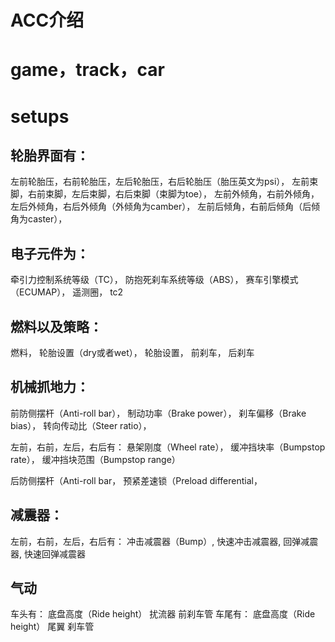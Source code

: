 # ACC介绍
# game，track，car
# setups
## 轮胎界面有：
左前轮胎压，右前轮胎压，左后轮胎压，右后轮胎压（胎压英文为psi），
左前束脚，右前束脚，左后束脚，右后束脚（束脚为toe），
左前外倾角，右前外倾角，左后外倾角，右后外倾角（外倾角为camber），
左前后倾角，右前后倾角（后倾角为caster），
## 电子元件为：
牵引力控制系统等级（TC），
防抱死刹车系统等级（ABS），
赛车引擎模式（ECUMAP），
遥测圈，
tc2
## 燃料以及策略：
燃料，
轮胎设置（dry或者wet），
轮胎设置，
前刹车，
后刹车
## 机械抓地力：
前防侧摆杆（Anti-roll bar），
制动功率（Brake power），
刹车偏移（Brake bias），
转向传动比（Steer ratio），

左前，右前，左后，右后有：
悬架刚度（Wheel rate），
缓冲挡块率（Bumpstop rate），
缓冲挡块范围（Bumpstop range）

后防侧摆杆（Anti-roll bar，
预紧差速锁（Preload differential，
## 减震器：
左前，右前，左后，右后有：
冲击减震器（Bump）,
快速冲击减震器,
回弹减震器,
快速回弹减震器
## 气动
车头有：
底盘高度（Ride height）
扰流器
前刹车管
车尾有：
底盘高度（Ride height）
尾翼
刹车管



